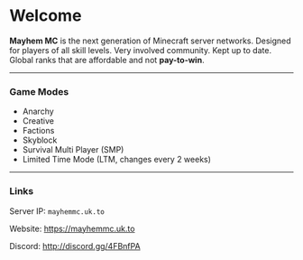 # Welcome

**Mayhem MC** is the next generation of Minecraft server networks. Designed for players of all skill levels. Very involved community. Kept up to date. Global ranks that are affordable and not __pay-to-win__.

---
### Game Modes
 * Anarchy
 * Creative
 * Factions
 * Skyblock
 * Survival Multi Player (SMP)
 * Limited Time Mode (LTM, changes every 2 weeks)

---
### Links
Server IP: 	`mayhemmc.uk.to`

Website:	https://mayhemmc.uk.to

Discord:	http://discord.gg/4FBnfPA
